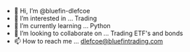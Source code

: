 - 👋 Hi, I’m @bluefin-dlefcoe
- 👀 I’m interested in ... Trading
- 🌱 I’m currently learning ... Python
- 💞️ I’m looking to collaborate on ... Trading ETF's and bonds
- 📫 How to reach me ... dlefcoe@bluefintrading.com

<!---
bluefin-dlefcoe/bluefin-dlefcoe is a ✨ special ✨ repository because its `README.md` (this file) appears on your GitHub profile.
You can click the Preview link to take a look at your changes.
--->




